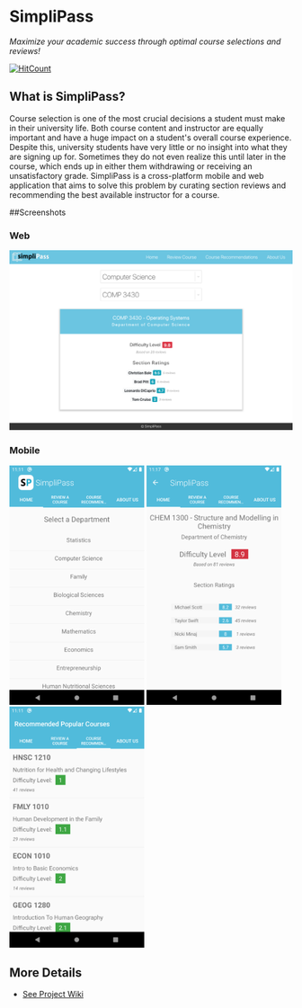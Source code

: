 # SimpliPass

_Maximize your academic success through optimal course selections and reviews!_

[![HitCount](http://hits.dwyl.com/arsh-khokhar/SimpliPass.svg)](http://hits.dwyl.com/arsh-khokhar/SimpliPass)

## What is SimpliPass?

Course selection is one of the most crucial decisions a student must make in their university life. Both course content and instructor are equally important and have a huge impact on a student's overall course experience. Despite this, university students have very little or no insight into what they are signing up for. Sometimes they do not even realize this until later in the course, which ends up in either them withdrawing or receiving an unsatisfactory grade. SimpliPass is a cross-platform mobile and web application that aims to solve this problem by curating section reviews and recommending the best available instructor for a course.

##Screenshots

### Web

<img src="screenshots/simplipass_Web.png" width="900"/>

### Mobile

<img src="screenshots/simplipass_Mobile1.png" width="240"/> <img src="screenshots/simplipass_Mobile2.png" width="240"/> <img src="screenshots/simplipass_Mobile3.png" width="240"/>

## More Details

- [See Project Wiki](https://github.com/arsh-khokhar/SimpliPass/wiki)
